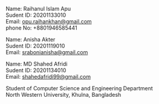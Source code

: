 Name: Raihanul Islam Apu   
Sudent ID: 20201133010  
Email: opu.raihankhan@gmail.com   
phone No: +8801946585441          
   
Name: Anisha Akter   
Sudent ID: 20201119010  
Email: srabonianisha@gmail.com   

Name: MD Shahed Afridi  
Sudent ID: 20201134010  
Email: shahedafridi99@gmail.com	       
                                    	
Student of Computer Science and Engineering Department  
North Western University, Khulna, Bangladesh	
